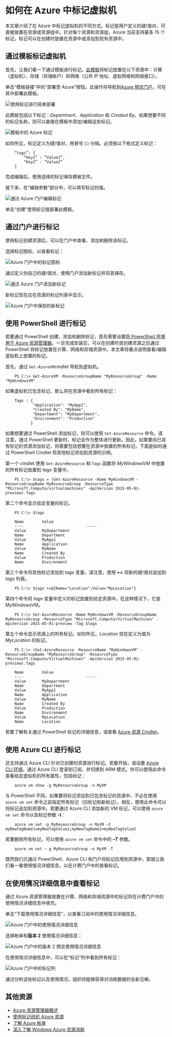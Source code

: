 <properties
   pageTitle="如何在 Azure 中标记虚拟机"
   description="了解如何在 Azure 中标记虚拟机"
   services="virtual-machines"
   documentationCenter=""
   authors="dsk-2015"
   manager="timlt"
   editor="tysonn"
   tags="azure-resource-manager"/>

<tags 
	ms.service="virtual-machines"
    ms.date="07/23/2015" 
    wacn.date="08/29/2015"/>

# 如何在 Azure 中标记虚拟机

本文章介绍了在 Azure 中标记虚拟机的不同方式。标记是用户定义的键/值对，可直接放置在资源或资源组中。针对每个资源和资源组，Azure 当前支持最多 15 个标记。标记可以在创建时放置在资源中或添加到现有资源中。

## 通过模板标记虚拟机

首先，让我们看一下通过模板进行标记。[此模板](https://github.com/Azure/azure-quickstart-templates/tree/master/101-tags-vm)将标记放置在以下资源中：计算（虚拟机）、存储（存储帐户）和网络（公共 IP 地址、虚拟网络和网络接口）。

单击[](https://github.com/Azure/azure-quickstart-templates/tree/master/101-tags-vm)“模板链接”中的“部署至 Azure”按钮。此操作将导航到[Azure 预览门户](http://manage.windowsazure.cn/)，可在其中部署此模板。

![使用标记进行简单部署](./media/virtual-machines-tagging-arm/deploy-to-azure-tags.png)

此模板包括以下标记：*Department*、*Application* 和 *Created By*。如果想要不同的标记名称，则可以直接在模板中添加/编辑这些标记。

![模板中的 Azure 标记](./media/virtual-machines-tagging-arm/azure-tags-in-a-template.png)

如你所见，标记定义为键/值对，用冒号 (:) 分隔。必须按以下格式定义标记：

        “tags”: {
            “Key1” : ”Value1”,
            “Key2” : “Value2”
        }

完成编辑后，使用选择的标记保存模板文件。

接下来，在“编辑参数”部分中，可以填写标记的值。

![通过 Azure 门户编辑标记](./media/virtual-machines-tagging-arm/edit-tags-in-azure-portal.png)

单击“创建”使用标记值部署此模板。


## 通过门户进行标记

使用标记创建资源后，可以在门户中查看、添加和删除该标记。

选择标记图标，以查看标记：

![Azure 门户中的标记图标](./media/virtual-machines-tagging-arm/azure-portal-tags-icon.png)

通过定义你自己的键/值对，使用门户添加新标记并将其保存。

![通过 Azure 门户添加新标记](./media/virtual-machines-tagging-arm/azure-portal-add-new-tag.png)

新标记现在应在资源的标记列表中显示。

![Azure 门户中保存的新标记](./media/virtual-machines-tagging-arm/azure-portal-saved-new-tag.png)


## 使用 PowerShell 进行标记

若要通过 PowerShell 创建、添加和删除标记，首先需要设置[将 PowerShell 环境用于 Azure 资源管理器][]。一旦完成安装后，可以在创建时或创建资源之后通过 PowerShell 将标记放置在计算、网络和存储资源中。本文章将重点说明查看/编辑虚拟机上放置的标记。

首先，通过 `Get-AzureVM`cmdlet 导航到虚拟机。

        PS C:\> Get-AzureVM -ResourceGroupName "MyResourceGroup" -Name "MyWindowsVM"

如果虚拟机已包含标记，那么将在资源中看到所有标记：

        Tags : {
                "Application": "MyApp1",
                "Created By": "MyName",
                "Department": "MyDepartment",
                "Environment": "Production"
               }

如果想要通过 PowerShell 添加标记，则可以使用 `Set-AzureResource` 命令。请注意，通过 PowerShell 更新时，标记会作为整体进行更新。因此，如果要向已具有标记的资源添加标记，则需要包括想要在资源中放置的所有标记。下面是如何通过 PowerShell Cmdlet 将其他标记添加到资源的示例。

第一个 cmdlet 使用 `Get-AzureResource` 和 `Tags` 函数将 *MyWindowsVM* 中放置的所有标记放置到 *tags* 变量中。

        PS C:\> $tags = (Get-AzureResource -Name MyWindowsVM -ResourceGroupName MyResourceGroup -ResourceType "Microsoft.Compute/virtualmachines" -ApiVersion 2015-05-01-preview).Tags

第二个命令显示给定变量的标记。

        PS C:\> $tags

        Name		Value
        ----                           -----
        Value		MyDepartment
        Name		Department
        Value		MyApp1
        Name		Application
        Value		MyName
        Name		Created By
        Value		Production
        Name		Environment

第三个命令将其他标记添加到 *tags* 变量。请注意，使用 **+=** 将新的键/值对追加到 *tags* 列表。

        PS C:\> $tags +=@{Name="Location";Value="MyLocation"}

第四个命令将 *tags* 变量中定义的标记放置到给定资源中。在这种情况下，它是 MyWindowsVM。

        PS C:\> Set-AzureResource -Name MyWindowsVM -ResourceGroupName MyResourceGroup -ResourceType "Microsoft.Compute/VirtualMachines" -ApiVersion 2015-05-01-preview -Tag $tags

第五个命令显示资源上的所有标记。如你所见，*Location* 现在定义为值为 *MyLocation* 的标记。

        PS C:\> (Get-AzureResource -ResourceName "MyWindowsVM" -ResourceGroupName "MyResourceGroup" -ResourceType "Microsoft.Compute/VirtualMachines" -ApiVersion 2015-05-01-preview).Tags

        Name		Value
        ----                           -----
        Value		MyDepartment
        Name		Department
        Value		MyApp1
        Name		Application
        Value		MyName
        Name		Created By
        Value		Production
        Name		Environment
        Value		MyLocation
        Name		Location

若要了解有关通过 PowerShell 标记的详细信息，请查看 [Azure 资源 Cmdlet][]。


## 使用 Azure CLI 进行标记

还支持通过 Azure CLI 针对已创建的资源进行标记。若要开始，请设置 [Azure CLI 环境][]。通过 Azure CLI 登录到订阅，并切换到 ARM 模式。你可以使用此命令查看给定虚拟机的所有属性，包括标记：

        azure vm show -g MyResourceGroup -n MyVM

与 PowerShell 不同，如果要将标记添加到已包含标记的资源中，不必在使用 `azure vm set` 命令之前指定所有标记（旧标记和新标记）。相反，使用此命令可以将标记追加到资源中。若要通过 Azure CLI 添加新的 VM 标记，可以使用 `azure vm set` 命令以及标记参数 **-t**：

        azure vm set -g MyResourceGroup -n MyVM –t myNewTagName1=myNewTagValue1;myNewTagName2=myNewTagValue2

若要删除所有标记，可以使用 `azure vm set` 命令中的 **–T** 参数。

        azure vm set – g MyResourceGroup –n MyVM -T


既然我们已通过 PowerShell、Azure CLI 和门户将标记应用到资源中，那就让我们看一看使用情况详细信息，以在计费门户中的查看标记。


## 在使用情况详细信息中查看标记

通过 Azure 资源管理器放置在计算、网络和存储资源中的标记将在计费门户中的使用情况详细信息中填充。

单击“下载使用情况详细信息”，以查看订阅中的使用情况详细信息。

![Azure 门户中的使用情况详细信息](./media/virtual-machines-tagging-arm/azure-portal-tags-usage-details.png)

选择帐单和**版本 2** 使用情况详细信息：

![Azure 门户中的版本 2 预览使用情况详细信息](./media/virtual-machines-tagging-arm/azure-portal-version2-usage-details.png)

在使用情况详细信息中，可以在“标记”列中看到所有标记：

![Azure 门户中的标记列](./media/virtual-machines-tagging-arm/azure-portal-tags-column.png)

通过分析这些标记以及使用情况，组织将能够获得对消耗数据的全新见解。


## 其他资源

* [Azure 资源管理器概述][]
* [使用标记组织 Azure 资源][]
* [了解 Azure 帐单][]
* [深入了解 Windows Azure 资源消耗][]




[将 PowerShell 环境用于 Azure 资源管理器]: /documentation/articles/powershell-azure-resource-manager
[Azure 资源 Cmdlet]: https://msdn.microsoft.com/zh-cn/library/azure/dn757692.aspx
[Azure CLI 环境]: /documentation/articles/xplat-cli-azure-resource-manager
[Azure 资源管理器概述]: /documentation/articles/resource-group-overview
[使用标记组织 Azure 资源]: /documentation/articles/resource-group-using-tags
[了解 Azure 帐单]: /documentation/articles/billing-understand-your-bill
[深入了解 Windows Azure 资源消耗]: /documentation/articles/billing-usage-rate-card-overview

<!---HONumber=67-->